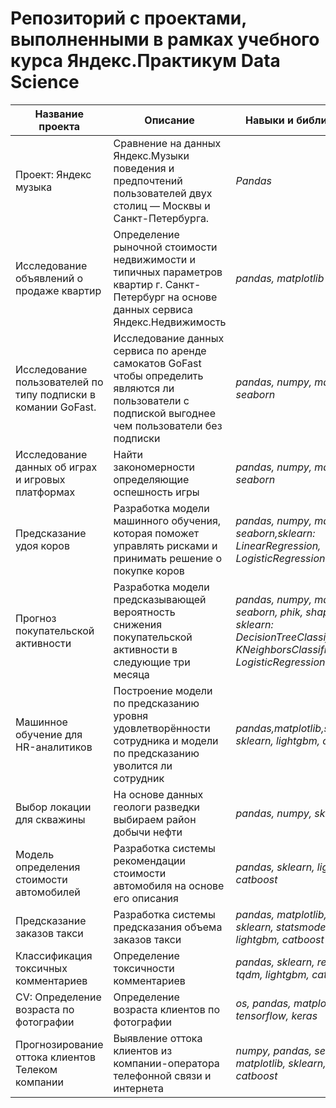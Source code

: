 # Репозиторий с проектами, выполненными в рамках учебного курса Яндекс.Практикум Data Science 

|Название проекта|Описание|Навыки и библиотеки|
|-|--------|---|
|Проект: Яндекс музыка|Сравнение на данных Яндекс.Музыки поведения и предпочтений пользователей двух столиц — Москвы и Санкт-Петербурга.|*Pandas*|
|Исследование объявлений о продаже квартир|Определение рыночной стоимости недвижимости и типичных параметров квартир г. Санкт-Петербург на основе данных сервиса Яндекс.Недвижимость|*pandas, matplotlib*|
|Исследование пользователей по типу подписки в комании GoFast.|Исследование данных сервиса по аренде самокатов GoFast чтобы определить являются ли пользователи с подпиской выгоднее чем пользователи без подписки|*pandas, numpy, matplotlib, seaborn*|
|Исследование данных об играх и игровых платформах|Найти закономерности определяющие оспешность игры|*pandas, numpy, matplotlib, seaborn*|
|Предсказание удоя коров|Разработка модели машинного обучения, которая поможет управлять рисками и принимать решение о покупке коров|*pandas, numpy, matplotlib, seaborn,sklearn: LinearRegression, LogisticRegression*|
|Прогноз покупательской активности|Разработка модели предсказывающей вероятность снижения покупательской активности в следующие три месяца|*pandas, numpy, matplotlib, seaborn, phik, shap, sklearn: DecisionTreeClassifier, KNeighborsClassifier, LogisticRegression*|
|Машинное обучение для HR-аналитиков|Построение модели по предсказанию уровня удовлетворённости сотрудника и модели по предсказанию уволится ли сотрудник|*pandas,matplotlib,seaborn, sklearn, lightgbm, optuna*|
|Выбор локации для скважины|На основе данных геологи разведки выбираем район добычи нефти|*pandas, numpy, sklearn*|
|Модель определения стоимости автомобилей|Разработка системы рекомендации стоимости автомобиля на основе его описания|*pandas, sklearn, lightgbm, catboost*|
|Предсказание заказов такси|Разработка системы предсказания объема заказов такси|*pandas, matplotlib, sklearn, statsmodels, lightgbm, catboost*|
|Классификация токсичных комментариев|Определение токсичности комментариев|*pandas, sklearn, re, nltk, tqdm, lightgbm, catboost*|
|CV: Определение возраста по фотографии|Определение возраста клиентов по фотографии|*os, pandas, matplotlib, tensorflow, keras*|
|Прогнозирование оттока клиентов Телеком компании|Выявление оттока клиентов из компании-оператора телефонной связи и интернета|*numpy, pandas, seaborn, matplotlib, sklearn, phik, catboost*|
